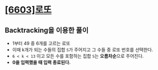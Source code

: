 # [[6603]로또](https://www.acmicpc.net/problem/6603)

## Backtracking을 이용한 풀이

- 1부터 49 중 6개를 고르는 로또
- 이때 k개가 되는 수들의 집합 `S`가 주어지고 그 수들 중 로또 번호를 선택한다.
- `6 < k < 13` 이고 모든 수를 포함하는 집합 `S`는 **오름차순**으로 주어진다.
- **0을 입력했을 때 입력 종료된다.** 
